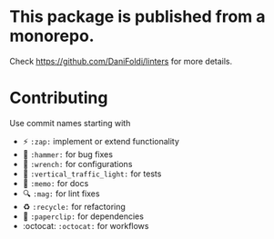 # This package is published from a monorepo.

Check https://github.com/DaniFoldi/linters for more details.

# Contributing

Use commit names starting with

- :zap: `:zap:` implement or extend functionality
- :hammer: `:hammer:` for bug fixes
- :wrench: `:wrench:` for configurations
- :vertical_traffic_light: `:vertical_traffic_light:` for tests
- :memo: `:memo:` for docs
- :mag: `:mag:` for lint fixes
- :recycle: `:recycle:` for refactoring
- :paperclip: `:paperclip:` for dependencies
- :octocat: `:octocat:` for workflows
